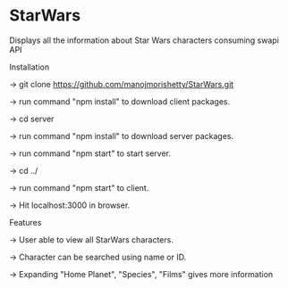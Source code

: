 # StarWars
Displays all the information about Star Wars characters consuming swapi API

Installation

-> git clone https://github.com/manojmorishetty/StarWars.git

-> run command "npm install" to download client packages.

-> cd server

-> run command "npm install" to download server packages.

-> run command "npm start" to start server.

-> cd ../

-> run command "npm start" to client.

-> Hit localhost:3000 in browser.

Features

-> User able to view all StarWars characters.

-> Character can be searched using name or ID.

-> Expanding "Home Planet", "Species", "Films" gives more information
